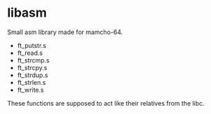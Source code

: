 # libasm

Small asm library made for mamcho-64.

- ft_putstr.s
- ft_read.s
- ft_strcmp.s
- ft_strcpy.s
- ft_strdup.s
- ft_strlen.s
- ft_write.s

These functions are supposed to act like their relatives from the libc.
